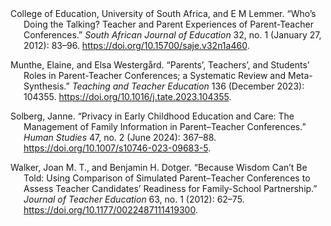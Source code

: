 <style>
.bib-entry {
  padding-left: 1.5em;
  text-indent: -1.5em;
  margin-bottom: 1em;
}
</style>

<div class="bib-entry">
College of Education, University of South Africa, and E M Lemmer. “Who’s Doing the Talking? Teacher and Parent Experiences of Parent-Teacher Conferences.” <i>South African Journal of Education</i> 32, no. 1 (January 27, 2012): 83–96. <a href="https://doi.org/10.15700/saje.v32n1a460">https://doi.org/10.15700/saje.v32n1a460</a>.
</div>

<div class="bib-entry">
Munthe, Elaine, and Elsa Westergård. “Parents’, Teachers’, and Students’ Roles in Parent-Teacher Conferences; a Systematic Review and Meta-Synthesis.” <i>Teaching and Teacher Education</i> 136 (December 2023): 104355. <a href="https://doi.org/10.1016/j.tate.2023.104355">https://doi.org/10.1016/j.tate.2023.104355</a>.
</div>

<div class="bib-entry">
Solberg, Janne. “Privacy in Early Childhood Education and Care: The Management of Family Information in Parent–Teacher Conferences.” <i>Human Studies</i> 47, no. 2 (June 2024): 367–88. <a href="https://doi.org/10.1007/s10746-023-09683-5">https://doi.org/10.1007/s10746-023-09683-5</a>.
</div>

<div class="bib-entry">
Walker, Joan M. T., and Benjamin H. Dotger. “Because Wisdom Can’t Be Told: Using Comparison of Simulated Parent–Teacher Conferences to Assess Teacher Candidates’ Readiness for Family-School Partnership.” <i>Journal of Teacher Education</i> 63, no. 1 (2012): 62–75. <a href="https://doi.org/10.1177/0022487111419300">https://doi.org/10.1177/0022487111419300</a>.
</div>
